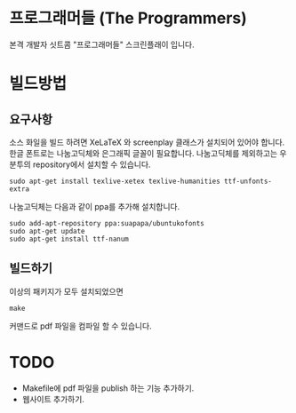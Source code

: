 프로그래머들 (The Programmers)
========================

본격 개발자 싯트콤 "프로그래머들" 스크린플래이 입니다.

빌드방법
======

## 요구사항

소스 화일을 빌드 하려면 XeLaTeX 와 screenplay 클래스가 설치되어 있어야 합니다. 한글 폰트로는 나눔고딕체와 은그래픽 글꼴이 필요합니다. 나눔고딕체를 제외하고는 우분투의 repository에서 설치할 수 있습니다.

    sudo apt-get install texlive-xetex texlive-humanities ttf-unfonts-extra

나눔고딕체는 다음과 같이 ppa를 추가해 설치합니다.

    sudo add-apt-repository ppa:suapapa/ubuntukofonts
    sudo apt-get update
    sudo apt-get install ttf-nanum

## 빌드하기

이상의 패키지가 모두 설치되었으면

    make

커맨드로 pdf 파일을 컴파일 할 수 있습니다.

TODO
====

* Makefile에 pdf 파일을 publish 하는 기능 추가하기.
* 웹사이트 추가하기.
